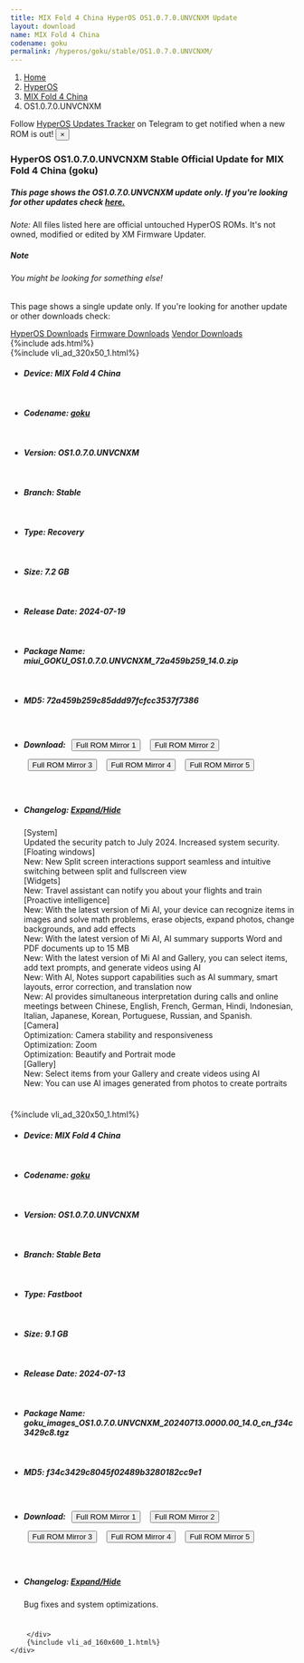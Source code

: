 ```yaml
---
title: MIX Fold 4 China HyperOS OS1.0.7.0.UNVCNXM Update
layout: download
name: MIX Fold 4 China
codename: goku
permalink: /hyperos/goku/stable/OS1.0.7.0.UNVCNXM/
---
```

<nav aria-label="breadcrumb">
    <ol class="breadcrumb">
        <li class="breadcrumb-item"><a href="/">Home</a></li>
        <li class="breadcrumb-item"><a href="/hyperos/">HyperOS</a></li>
        <li class="breadcrumb-item"><a href="/hyperos/goku/">MIX Fold 4 China</a></li>
        <li class="breadcrumb-item active" aria-current="page">OS1.0.7.0.UNVCNXM</li>
    </ol>
</nav>
<div class="alert alert-primary alert-dismissible fade show" role="alert">
    Follow <a href="https://t.me/MIUIUpdatesTracker" class="alert-link">HyperOS Updates Tracker</a> on Telegram to get
    notified when a new ROM is out!
    <button type="button" class="close" data-dismiss="alert" aria-label="Close">
        <span aria-hidden="true">&times;</span>
    </button>
</div>
<div class="col-12 mx-auto">
    <h3 class="title bg-light p-2 rounded">HyperOS OS1.0.7.0.UNVCNXM Stable Official Update for MIX Fold 4 China (goku)</h3>
    <h5>This page shows the OS1.0.7.0.UNVCNXM update only. If you're looking for other updates check
        <a href="/hyperos/goku/">here.</a></h5>
    <p><i>Note: </i>All files listed here are official untouched HyperOS ROMs.
        It's not owned, modified or edited by XM Firmware Updater.</p>
    <div class="card">
        <div class="card-body">
            <h5 class="card-title">Note</h5>
            <h6 class="card-subtitle mb-2 text-muted">You might be looking for something else!</h6>
            <p class="card-text">This page shows a single update only.
                If you're looking for another update or other downloads check:</p>
            <a href="/hyperos/" class="card-link">HyperOS Downloads</a>
            <a href="/firmware/" class="card-link">Firmware Downloads</a>
            <a href="/vendor/" class="card-link">Vendor Downloads</a>
        </div>
    </div>
    {%include ads.html%}
    <div class="row justify-content-center">
        <div class="col-10" id="downloads">
                    <div class="card card-body">
            {%include vli_ad_320x50_1.html%}
            <ul class="list-unstyled">
                <li style="padding-bottom: 10px;">
                    <h5><b>Device: </b>MIX Fold 4 China</h5>
                </li>
                <li style="padding-bottom: 10px;">
                    <h5><b>Codename: </b> <a href="/hyperos/goku/" target="_blank">goku</a> </h5>
                </li>
                <li style="padding-bottom: 10px;">
                    <h5><b>Version: </b>OS1.0.7.0.UNVCNXM</h5>
                </li>
                <li style="padding-bottom: 10px;">
                    <h5><b>Branch: </b>Stable</h5>
                </li>
                <li style="padding-bottom: 10px;">
                    <h5><b>Type: </b>Recovery</h5>
                </li>
                <li style="padding-bottom: 10px;">
                    <h5><b>Size: </b>7.2 GB</h5>
                </li>
                <li style="padding-bottom: 10px;">
                    <h5><b>Release Date: </b>2024-07-19</h5>
                </li>
                <li style="padding-bottom: 10px;">
                    <h5><b>Package Name: </b><span id="filename" class="text-dark">miui_GOKU_OS1.0.7.0.UNVCNXM_72a459b259_14.0.zip</span></h5>
                </li>
                <li style="padding-bottom: 10px;">
                    <h5><b>MD5: </b><span id="md5" class="text-muted">72a459b259c85ddd97fcfcc3537f7386</span></h5>
                </li>
                <li style="padding-bottom: 10px;">
                    <h5><b>Download: </b> <button type="button" id="download" class="btn btn-primary" style="margin: 7px;" onclick="window.open('https://cdnorg.d.miui.com/OS1.0.7.0.UNVCNXM/miui_GOKU_OS1.0.7.0.UNVCNXM_72a459b259_14.0.zip', '_blank');"><i class="fa fa-download"></i> Full ROM Mirror 1</button> <button type="button" id="download" class="btn btn-primary" style="margin: 7px;" onclick="window.open('https://bkt-sgp-miui-ota-update-alisgp.oss-ap-southeast-1.aliyuncs.com/OS1.0.7.0.UNVCNXM/miui_GOKU_OS1.0.7.0.UNVCNXM_72a459b259_14.0.zip', '_blank');"><i class="fa fa-download"></i> Full ROM Mirror 2</button> <button type="button" id="download" class="btn btn-primary" style="margin: 7px;" onclick="window.open('https://bn.d.miui.com/OS1.0.7.0.UNVCNXM/miui_GOKU_OS1.0.7.0.UNVCNXM_72a459b259_14.0.zip', '_blank');"><i class="fa fa-download"></i> Full ROM Mirror 3</button> <button type="button" id="download" class="btn btn-primary" style="margin: 7px;" onclick="window.open('https://bigota.d.miui.com/OS1.0.7.0.UNVCNXM/miui_GOKU_OS1.0.7.0.UNVCNXM_72a459b259_14.0.zip', '_blank');"><i class="fa fa-download"></i> Full ROM Mirror 4</button> <button type="button" id="download" class="btn btn-primary" style="margin: 7px;" onclick="window.open('https://hugeota.d.miui.com/OS1.0.7.0.UNVCNXM/miui_GOKU_OS1.0.7.0.UNVCNXM_72a459b259_14.0.zip', '_blank');"><i class="fa fa-download"></i> Full ROM Mirror 5</button></h5>
                </li>
                <li style="padding-bottom: 10px;">
                    <h5><b>Changelog: </b><a href="#goku_1_changelog" data-toggle="collapse" role="button"
                            aria-expanded="false" aria-controls="goku_1_changelog"> <i class="fa fa-arrow-down"
                                aria-hidden="true"></i> Expand/Hide</a></h5>
                    <div class="collapse" id="goku_1_changelog">
                        <p id="changelog_text">[System]<br>Updated the security patch to July 2024. Increased system security.<br>[Floating windows]<br>New: New Split screen interactions support seamless and intuitive switching between split and fullscreen view<br>[Widgets]<br>New: Travel assistant can notify you about your flights and train<br>[Proactive intelligence]<br>New: With the latest version of Mi AI, your device can recognize items in images and solve math problems, erase objects, expand photos, change backgrounds, and add effects<br>New: With the latest version of Mi AI, AI summary supports Word and PDF documents up to 15 MB<br>New: With the latest version of Mi AI and Gallery, you can select items, add text prompts, and generate videos using AI<br>New: With AI, Notes support capabilities such as AI summary, smart layouts, error correction, and translation now<br>New: AI provides simultaneous interpretation during calls and online meetings between Chinese, English, French, German, Hindi, Indonesian, Italian, Japanese, Korean, Portuguese, Russian, and Spanish.<br>[Camera]<br>Optimization: Camera stability and responsiveness<br>Optimization: Zoom<br>Optimization: Beautify and Portrait mode<br>[Gallery]<br>New: Select items from your Gallery and create videos using AI<br>New: You can use AI images generated from photos to create portraits</p>
                    </div>
                </li>
            </ul>
        </div>
        <div class="card card-body">
            {%include vli_ad_320x50_1.html%}
            <ul class="list-unstyled">
                <li style="padding-bottom: 10px;">
                    <h5><b>Device: </b>MIX Fold 4 China</h5>
                </li>
                <li style="padding-bottom: 10px;">
                    <h5><b>Codename: </b> <a href="/hyperos/goku/" target="_blank">goku</a> </h5>
                </li>
                <li style="padding-bottom: 10px;">
                    <h5><b>Version: </b>OS1.0.7.0.UNVCNXM</h5>
                </li>
                <li style="padding-bottom: 10px;">
                    <h5><b>Branch: </b>Stable Beta</h5>
                </li>
                <li style="padding-bottom: 10px;">
                    <h5><b>Type: </b>Fastboot</h5>
                </li>
                <li style="padding-bottom: 10px;">
                    <h5><b>Size: </b>9.1 GB</h5>
                </li>
                <li style="padding-bottom: 10px;">
                    <h5><b>Release Date: </b>2024-07-13</h5>
                </li>
                <li style="padding-bottom: 10px;">
                    <h5><b>Package Name: </b><span id="filename" class="text-dark">goku_images_OS1.0.7.0.UNVCNXM_20240713.0000.00_14.0_cn_f34c3429c8.tgz</span></h5>
                </li>
                <li style="padding-bottom: 10px;">
                    <h5><b>MD5: </b><span id="md5" class="text-muted">f34c3429c8045f02489b3280182cc9e1</span></h5>
                </li>
                <li style="padding-bottom: 10px;">
                    <h5><b>Download: </b> <button type="button" id="download" class="btn btn-primary" style="margin: 7px;" onclick="window.open('https://cdnorg.d.miui.com/OS1.0.7.0.UNVCNXM/goku_images_OS1.0.7.0.UNVCNXM_20240713.0000.00_14.0_cn_f34c3429c8.tgz', '_blank');"><i class="fa fa-download"></i> Full ROM Mirror 1</button> <button type="button" id="download" class="btn btn-primary" style="margin: 7px;" onclick="window.open('https://bkt-sgp-miui-ota-update-alisgp.oss-ap-southeast-1.aliyuncs.com/OS1.0.7.0.UNVCNXM/goku_images_OS1.0.7.0.UNVCNXM_20240713.0000.00_14.0_cn_f34c3429c8.tgz', '_blank');"><i class="fa fa-download"></i> Full ROM Mirror 2</button> <button type="button" id="download" class="btn btn-primary" style="margin: 7px;" onclick="window.open('https://bn.d.miui.com/OS1.0.7.0.UNVCNXM/goku_images_OS1.0.7.0.UNVCNXM_20240713.0000.00_14.0_cn_f34c3429c8.tgz', '_blank');"><i class="fa fa-download"></i> Full ROM Mirror 3</button> <button type="button" id="download" class="btn btn-primary" style="margin: 7px;" onclick="window.open('https://bigota.d.miui.com/OS1.0.7.0.UNVCNXM/goku_images_OS1.0.7.0.UNVCNXM_20240713.0000.00_14.0_cn_f34c3429c8.tgz', '_blank');"><i class="fa fa-download"></i> Full ROM Mirror 4</button> <button type="button" id="download" class="btn btn-primary" style="margin: 7px;" onclick="window.open('https://hugeota.d.miui.com/OS1.0.7.0.UNVCNXM/goku_images_OS1.0.7.0.UNVCNXM_20240713.0000.00_14.0_cn_f34c3429c8.tgz', '_blank');"><i class="fa fa-download"></i> Full ROM Mirror 5</button></h5>
                </li>
                <li style="padding-bottom: 10px;">
                    <h5><b>Changelog: </b><a href="#goku_2_changelog" data-toggle="collapse" role="button"
                            aria-expanded="false" aria-controls="goku_2_changelog"> <i class="fa fa-arrow-down"
                                aria-hidden="true"></i> Expand/Hide</a></h5>
                    <div class="collapse" id="goku_2_changelog">
                        <p id="changelog_text">Bug fixes and system optimizations.</p>
                    </div>
                </li>
            </ul>
        </div>

        </div>
        {%include vli_ad_160x600_1.html%}
    </div>
</div>
